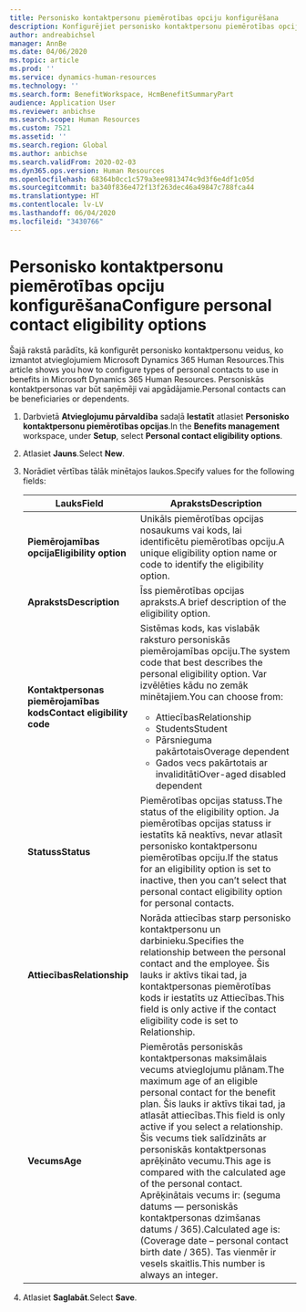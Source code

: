 ```yaml
---
title: Personisko kontaktpersonu piemērotības opciju konfigurēšana
description: Konfigurējiet personisko kontaktpersonu piemērotības opcijas Microsoft Dynamics 365 Human Resources. Personiskās kontaktpersonas var būt saņēmēji vai apgādājamie.
author: andreabichsel
manager: AnnBe
ms.date: 04/06/2020
ms.topic: article
ms.prod: ''
ms.service: dynamics-human-resources
ms.technology: ''
ms.search.form: BenefitWorkspace, HcmBenefitSummaryPart
audience: Application User
ms.reviewer: anbichse
ms.search.scope: Human Resources
ms.custom: 7521
ms.assetid: ''
ms.search.region: Global
ms.author: anbichse
ms.search.validFrom: 2020-02-03
ms.dyn365.ops.version: Human Resources
ms.openlocfilehash: 68364b0cc1c579a3ee9813474c9d3f6e4df1c05d
ms.sourcegitcommit: ba340f836e472f13f263dec46a49847c788fca44
ms.translationtype: HT
ms.contentlocale: lv-LV
ms.lasthandoff: 06/04/2020
ms.locfileid: "3430766"
---
```

# <a name="configure-personal-contact-eligibility-options"></a><span data-ttu-id="3ac5e-104">Personisko kontaktpersonu piemērotības opciju konfigurēšana</span><span class="sxs-lookup"><span data-stu-id="3ac5e-104">Configure personal contact eligibility options</span></span>

<span data-ttu-id="3ac5e-105">Šajā rakstā parādīts, kā konfigurēt personisko kontaktpersonu veidus, ko izmantot atvieglojumiem Microsoft Dynamics 365 Human Resources.</span><span class="sxs-lookup"><span data-stu-id="3ac5e-105">This article shows you how to configure types of personal contacts to use in benefits in Microsoft Dynamics 365 Human Resources.</span></span> <span data-ttu-id="3ac5e-106">Personiskās kontaktpersonas var būt saņēmēji vai apgādājamie.</span><span class="sxs-lookup"><span data-stu-id="3ac5e-106">Personal contacts can be beneficiaries or dependents.</span></span> 

1. <span data-ttu-id="3ac5e-107">Darbvietā **Atvieglojumu pārvaldība** sadaļā **Iestatīt** atlasiet **Personisko kontaktpersonu piemērotības opcijas**.</span><span class="sxs-lookup"><span data-stu-id="3ac5e-107">In the **Benefits management** workspace, under **Setup**, select **Personal contact eligibility options**.</span></span>

2. <span data-ttu-id="3ac5e-108">Atlasiet **Jauns**.</span><span class="sxs-lookup"><span data-stu-id="3ac5e-108">Select **New**.</span></span>

3. <span data-ttu-id="3ac5e-109">Norādiet vērtības tālāk minētajos laukos.</span><span class="sxs-lookup"><span data-stu-id="3ac5e-109">Specify values for the following fields:</span></span>

   | <span data-ttu-id="3ac5e-110">Lauks</span><span class="sxs-lookup"><span data-stu-id="3ac5e-110">Field</span></span> | <span data-ttu-id="3ac5e-111">Apraksts</span><span class="sxs-lookup"><span data-stu-id="3ac5e-111">Description</span></span> |
   | --- | --- |
   | <span data-ttu-id="3ac5e-112">**Piemērojamības opcija**</span><span class="sxs-lookup"><span data-stu-id="3ac5e-112">**Eligibility option**</span></span> | <span data-ttu-id="3ac5e-113">Unikāls piemērotības opcijas nosaukums vai kods, lai identificētu piemērotības opciju.</span><span class="sxs-lookup"><span data-stu-id="3ac5e-113">A unique eligibility option name or code to identify the eligibility option.</span></span> |
   | <span data-ttu-id="3ac5e-114">**Apraksts**</span><span class="sxs-lookup"><span data-stu-id="3ac5e-114">**Description**</span></span> | <span data-ttu-id="3ac5e-115">Īss piemērotības opcijas apraksts.</span><span class="sxs-lookup"><span data-stu-id="3ac5e-115">A brief description of the eligibility option.</span></span> |
   | <span data-ttu-id="3ac5e-116">**Kontaktpersonas piemērojamības kods**</span><span class="sxs-lookup"><span data-stu-id="3ac5e-116">**Contact eligibility code**</span></span> | <span data-ttu-id="3ac5e-117">Sistēmas kods, kas vislabāk raksturo personiskās piemērojamības opciju.</span><span class="sxs-lookup"><span data-stu-id="3ac5e-117">The system code that best describes the personal eligibility option.</span></span> <span data-ttu-id="3ac5e-118">Var izvēlēties kādu no zemāk minētajiem.</span><span class="sxs-lookup"><span data-stu-id="3ac5e-118">You can choose from:</span></span> <ul><li><span data-ttu-id="3ac5e-119">Attiecības</span><span class="sxs-lookup"><span data-stu-id="3ac5e-119">Relationship</span></span></li><li><span data-ttu-id="3ac5e-120">Students</span><span class="sxs-lookup"><span data-stu-id="3ac5e-120">Student</span></span></li><li><span data-ttu-id="3ac5e-121">Pārsnieguma pakārtotais</span><span class="sxs-lookup"><span data-stu-id="3ac5e-121">Overage dependent</span></span></li><li><span data-ttu-id="3ac5e-122">Gados vecs pakārtotais ar invaliditāti</span><span class="sxs-lookup"><span data-stu-id="3ac5e-122">Over-aged disabled dependent</span></span></li></ul> |
   | <span data-ttu-id="3ac5e-123">**Statuss**</span><span class="sxs-lookup"><span data-stu-id="3ac5e-123">**Status**</span></span> | <span data-ttu-id="3ac5e-124">Piemērotības opcijas statuss.</span><span class="sxs-lookup"><span data-stu-id="3ac5e-124">The status of the eligibility option.</span></span> <span data-ttu-id="3ac5e-125">Ja piemērotības opcijas statuss ir iestatīts kā neaktīvs, nevar atlasīt personisko kontaktpersonu piemērotības opciju.</span><span class="sxs-lookup"><span data-stu-id="3ac5e-125">If the status for an eligibility option is set to inactive, then you can’t select that personal contact eligibility option for personal contacts.</span></span> |
   | <span data-ttu-id="3ac5e-126">**Attiecības**</span><span class="sxs-lookup"><span data-stu-id="3ac5e-126">**Relationship**</span></span> | <span data-ttu-id="3ac5e-127">Norāda attiecības starp personisko kontaktpersonu un darbinieku.</span><span class="sxs-lookup"><span data-stu-id="3ac5e-127">Specifies the relationship between the personal contact and the employee.</span></span> <span data-ttu-id="3ac5e-128">Šis lauks ir aktīvs tikai tad, ja kontaktpersonas piemērotības kods ir iestatīts uz Attiecības.</span><span class="sxs-lookup"><span data-stu-id="3ac5e-128">This field is only active if the contact eligibility code is set to Relationship.</span></span> |
   | <span data-ttu-id="3ac5e-129">**Vecums**</span><span class="sxs-lookup"><span data-stu-id="3ac5e-129">**Age**</span></span> | <span data-ttu-id="3ac5e-130">Piemērotās personiskās kontaktpersonas maksimālais vecums atvieglojumu plānam.</span><span class="sxs-lookup"><span data-stu-id="3ac5e-130">The maximum age of an eligible personal contact for the benefit plan.</span></span> <span data-ttu-id="3ac5e-131">Šis lauks ir aktīvs tikai tad, ja atlasāt attiecības.</span><span class="sxs-lookup"><span data-stu-id="3ac5e-131">This field is only active if you select a relationship.</span></span> <span data-ttu-id="3ac5e-132">Šis vecums tiek salīdzināts ar personiskās kontaktpersonas aprēķināto vecumu.</span><span class="sxs-lookup"><span data-stu-id="3ac5e-132">This age is compared with the calculated age of the personal contact.</span></span> <span data-ttu-id="3ac5e-133">Aprēķinātais vecums ir: (seguma datums — personiskās kontaktpersonas dzimšanas datums / 365).</span><span class="sxs-lookup"><span data-stu-id="3ac5e-133">Calculated age is: (Coverage date – personal contact birth date / 365).</span></span> <span data-ttu-id="3ac5e-134">Tas vienmēr ir vesels skaitlis.</span><span class="sxs-lookup"><span data-stu-id="3ac5e-134">This number is always an integer.</span></span> |

4. <span data-ttu-id="3ac5e-135">Atlasiet **Saglabāt**.</span><span class="sxs-lookup"><span data-stu-id="3ac5e-135">Select **Save**.</span></span> 
